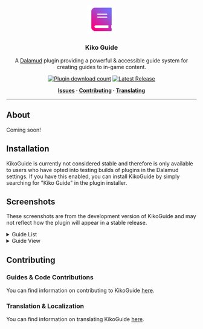 <div align="center">

<img src="./.assets/icons/icon.png" alt="Kiko Guide Logo" width="15%">
  
### Kiko Guide

A [Dalamud](https://github.com/goatcorp/Dalamud) plugin providing a powerful & accessible guide system for creating guides to in-game content. 

[![Plugin download count](https://img.shields.io/endpoint?url=https://vz32sgcoal.execute-api.us-east-1.amazonaws.com/KikoGuide&color=blue&label=Plugin%20Downloads)](https://github.com/Blooym/KikoGuide) 
[![Latest Release](https://img.shields.io/github/v/release/Blooym/KikoGuide?color=blue&label=Latest%20Release)](https://github.com/Blooym/KikoGuide/releases/latest)


**[Issues](https://github.com/Blooym/KikoGuide/issues) · [Contributing](https://github.com/Blooym/KikoGuide/blob/main/CONTRIBUTING.md) · [Translating](https://github.com/Blooym/KikoGuide/blob/main/TRANSLATING.md)**
  
</div>

---

## About

Coming soon!

## Installation

KikoGuide is currently not considered stable and therefore is only available to users who have opted into testing builds of plugins in the Dalamud settings. If you have this enabled, you can install KikoGuide by simply searching for "Kiko Guide" in the plugin installer.

## Screenshots

These screenshots are from the development version of KikoGuide and may not reflect how the plugin will appear in a stable release.

<!-- Dropdowns -->

<details>
<summary>Guide List</summary>
<img src="./.assets/screenshots/image2.png" alt="Kiko Guide Screenshot 2">
</details>

<details>
<summary>Guide View</summary>
<img src="./.assets/screenshots/image1.png" alt="Kiko Guide Screenshot 1">
</details>

## Contributing

### Guides & Code Contributions

You can find information on contributing to KikoGuide [here](./CONTRIBUTING.md).

### Translation & Localization

You can find information on translating KikoGuide [here](./TRANSLATING.md).